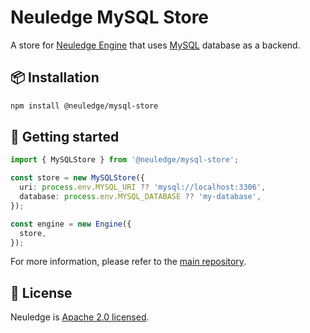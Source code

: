 # Neuledge MySQL Store

A store for [Neuledge Engine](https://neuledge.com) that uses [MySQL](https://www.mysql.com) database as a backend.

## 📦 Installation

```bash
npm install @neuledge/mysql-store
```

## 🚀 Getting started

```ts
import { MySQLStore } from '@neuledge/mysql-store';

const store = new MySQLStore({
  uri: process.env.MYSQL_URI ?? 'mysql://localhost:3306',
  database: process.env.MYSQL_DATABASE ?? 'my-database',
});

const engine = new Engine({
  store,
});
```

For more information, please refer to the [main repository](https://github.com/neuledge/engine-js).

## 📄 License

Neuledge is [Apache 2.0 licensed](https://github.com/neuledge/engine-js/blob/main/LICENSE).
